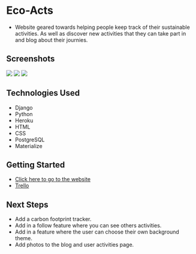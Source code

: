 # Eco-Acts
* Website geared towards helping people keep track of their sustainable activities. As well as discover new activities that they can take part in and blog about their journies.

## Screenshots
![](https://i.imgur.com/88YBkst.jpg)
![](https://i.imgur.com/FmlReYu.jpg)
![](https://i.imgur.com/UqYMeXH.jpg)


## Technologies Used
* Django
* Python
* Heroku
* HTML 
* CSS
* PostgreSQL
* Materialize


## Getting Started
* [Click here to go to the website](https://eco-acts.herokuapp.com/)
* [Trello](https://trello.com/b/AI2dORMI/unit-4-project)


## Next Steps
* Add a carbon footprint tracker.
* Add in a follow feature where you can see others activities.
* Add in a feature where the user can choose their own background theme.
* Add photos to the blog and user activities page.